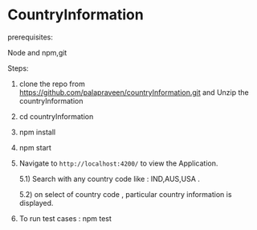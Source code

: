 # CountryInformation

prerequisites:

Node and npm,git


Steps:

1) clone the repo from https://github.com/palapraveen/countryInformation.git and Unzip the countryInformation 

2) cd countryInformation

3) npm install

4) npm start 

5) Navigate to `http://localhost:4200/` to view the Application.

    5.1) Search with any country code like : IND,AUS,USA .

    5.2) on select of country code , particular country information is displayed.

6) To run test cases : npm test 

